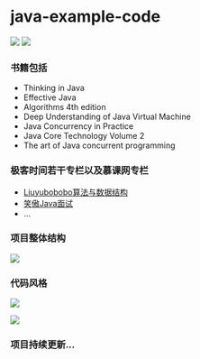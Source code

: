 # java-example-code

![](https://img.shields.io/static/v1?label=base&message=JDK11&color=brightlight)
![](https://img.shields.io/static/v1?label=代码行数&message=48734&color=orange)

### 书籍包括
- Thinking in Java
- Effective Java
- Algorithms 4th edition
- Deep Understanding of Java Virtual Machine
- Java Concurrency in Practice
- Java Core Technology Volume 2
- The art of Java concurrent programming

### 极客时间若干专栏以及慕课网专栏
- [Liuyubobobo算法与数据结构](https://class.imooc.com/sc/105/learn)
- [笑傲Java面试](https://coding.imooc.com/learn/list/490.html)
- ...

### 项目整体结构
![](https://cdn.qingweico.cn/Snipaste_2022-11-22_05-20-39.png)

### 代码风格
![](https://cdn.qingweico.cn/Snipaste_2022-10-22_20-52-57.png)

![](https://cdn.qingweico.cn/Snipaste_2022-11-22_05-17-46.png)

### 项目持续更新...
